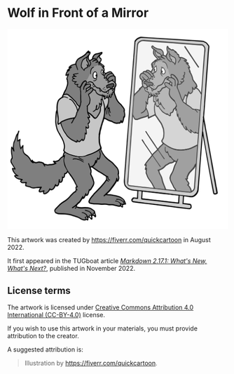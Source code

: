# Wolf in Front of a Mirror

 ![artwork](wolf-mirror.png "Wolf in Front of a Mirror by <https://fiverr.com/quickcartoon>")

This artwork was created by <https://fiverr.com/quickcartoon> in August 2022.

It first appeared in the TUGboat article [_Markdown 2.17.1: What's New, What's Next?_][tb135], published in November 2022.

## License terms

The artwork is licensed under [Creative Commons Attribution 4.0 International (CC-BY-4.0)][cc-by] license.

If you wish to use this artwork in your materials, you must provide attribution to the creator.

A suggested attribution is:

> Illustration by <https://fiverr.com/quickcartoon>.

 [tb135]: https://www.tug.org/TUGboat/tb43-3/tb135novotny-markdown.pdf
 [cc-by]: https://creativecommons.org/licenses/by/4.0/legalcode
